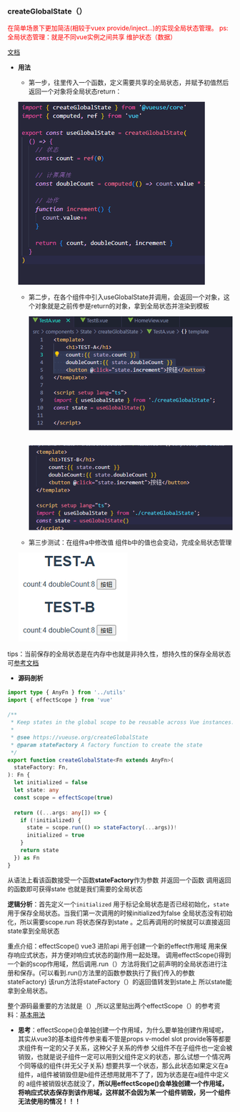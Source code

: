 ### createGlobalState（）

<p style=color:red>在简单场景下更加简洁(相较于vuex provide/inject...)的实现全局状态管理。
 ps:全局状态管理：就是不同vue实例之间共享 维护状态（数据）

[文档](https://vueuse.org/shared/createGlobalState/)

- **用法**

  - 第一步，往里传入一个函数，定义需要共享的全局状态，并赋予初值然后返回一个对象将全局状态return：

  ![image-20250307200307163](../assets/blog-img/\image-20250307200307163.png)

  - 第二步，在各个组件中引入useGlobalState并调用，会返回一个对象，这个对象就是之前传参是return的对象，拿到全局状态并渲染到模板

    ![image-20250307201506087](../assets/blog-img/\image-20250307201506087.png)

    ​		![image-20250307201638398](../assets/blog-img/\image-20250307201638398.png)

  - 第三步测试：在组件a中修改值 组件b中的值也会变动，完成全局状态管理

    

  ![image-20250307201944163](../assets/blog-img/\image-20250307201944163.png)

tips：当前保存的全局状态是在内存中也就是非持久性，想持久性的保存全局状态可[参考文档](https://vueuse.org/shared/createGlobalState/#with-persistence)

- **源码剖析**

~~~typescript
import type { AnyFn } from '../utils'
import { effectScope } from 'vue'

/**
 * Keep states in the global scope to be reusable across Vue instances.
 *
 * @see https://vueuse.org/createGlobalState
 * @param stateFactory A factory function to create the state
 */
export function createGlobalState<Fn extends AnyFn>(
  stateFactory: Fn,
): Fn {
  let initialized = false
  let state: any
  const scope = effectScope(true)

  return ((...args: any[]) => {
    if (!initialized) {
      state = scope.run(() => stateFactory(...args))!
      initialized = true
    }
    return state
  }) as Fn
}
~~~

从语法上看该函数接受一个函数**stateFactory**作为参数 并返回一个函数 调用返回的函数即可获得state 也就是我们需要的全局状态

**逻辑分析**：首先定义一个`initialized` 用于标记全局状态是否已经初始化，`state` 用于保存全局状态。当我们第一次调用的时候initialized为false 全局状态没有初始化，所以需要scope.run 将状态保存到state 。之后再调用的时候就可以直接返回state拿到全局状态

重点介绍：effectScope() vue3 进阶api   用于创建一个新的effect作用域 用来保存响应式状态，并方便对响应式状态的副作用一起处理。 调用effectScope()得到一个新的scop作用域，然后调用.run（）方法将我们之前声明的全局状态进行注册和保存。(可以看到.run()方法里的函数参数执行了我们传入的参数stateFactory) 该run方法将stateFactory（）的返回值转发到state上 所以state能拿到全局状态。

整个源码最重要的方法就是（）,所以这里贴出两个effectScope（）的参考资料：[基本用法](https://github.com/vuejs/rfcs/blob/master/active-rfcs/0041-reactivity-effect-scope.md)

- **思考**：effectScope()会单独创建一个作用域，为什么要单独创建作用域呢，其实从vue3的基本组件传参来看不管是props v-model slot provide等等都要求组件有一定的父子关系，这种父子关系的传参 父组件不在子组件也一定会被销毁，也就是说子组件一定可以用到父组件定义的状态，那么试想一个情况两个同等级的组件(并无父子关系) 想要共享一个状态，那么此状态如果定义在a组件，a组件被销毁但是b组件还想用就用不了了，因为状态是在a组件中定义的 a组件被销毁状态就没了，**所以用effectScope()会单独创建一个作用域，将响应式状态保存到该作用域，这样就不会因为某一个组件销毁，另一个组件无法使用的情况！！！**